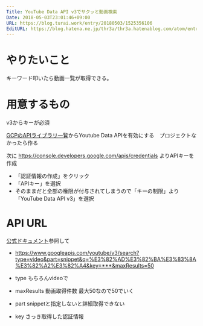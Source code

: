 ```yaml
---
Title: YouTube Data API v3でサクッと動画検索
Date: 2018-05-03T23:01:46+09:00
URL: https://blog.turai.work/entry/20180503/1525356106
EditURL: https://blog.hatena.ne.jp/thr3a/thr3a.hatenablog.com/atom/entry/17391345971641220484
---
```


# やりたいこと

キーワード叩いたら動画一覧が取得できる。

# 用意するもの

v3からキーが必須


[GCPのAPIライブラリ一覧](https://console.developers.google.com/apis/library)からYoutube Data APIを有効にする　プロジェクトなかったら作る

次に https://console.developers.google.com/apis/credentials よりAPIキーを作成

- 「認証情報の作成」をクリック
- 「APIキー」を選択
- そのままだと全部の権限が付与されてしまうので「キーの制限」より「YouTube Data API v3」を選択

# API URL

[公式ドキュメント](https://developers.google.com/youtube/v3/docs/videos/list?hl=ja)参照して

- https://www.googleapis.com/youtube/v3/search?type=video&part=snippet&q=%E3%82%AD%E3%82%BA%E3%83%8A%E3%82%A2%E3%82%A4&key=***&maxResults=50

- type もちろんvideoで
- maxResults 動画取得件数 最大50なので50でいく
- part snippetと指定しないと詳細取得できない
- key さっき取得した認証情報
